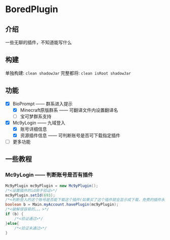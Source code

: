 # BoredPlugin
## 介绍
一些无聊的插件，不知道能写什么
## 构建
单独构建: ``` clean shadowJar ```
完整都将: ```clean isRoot shadowJar```
## 功能

- [x] BioPrompt —— 群系进入提示
    - [x] Minecraft原版群系 —— 可翻译文件内设置翻译名
    - [ ] 宝可梦群系支持
- [x] Mc9yLogin —— 九域登入
    - [x] 账号详细信息
    - [x] 资源插件信息 —— 可判断账号是否可下载指定插件
- [ ] 更多功能

## 一些教程
### Mc9yLogin —— 判断账号是否有插件
```java
Mc9yPlugin mc9yPlugin = new Mc9yPlugin();
/*<设置插件的id用于验证>*/
mc9yPlugin.setId(693);
/*<判断登入的这个账号是否能下载这个插件(如果买了这个插件就会显示成下载，免费的插件永远为true)>*/
boolean b = Main.myAccount.havePlugin(mc9yPlugin);
/*<破解很容易的。。。>*/
if (b) {
    /*<验证通过>*/
}else{
    /*<验证未通过>*/
}
```
